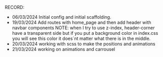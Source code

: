 
RECORD:

- 06/03/2024
  Initial config and  initial scaffolding.
- 19/03/2024
  Add routes with home_page and then add header with navbar components
  NOTE: when I try to use z-index, header-corner have a transparent side but if you put a  background color in index.css you will see this color it does´nt matter what there is in the middle.
- 20/03/2024
  working with scss to make the positions and animations
- 21/03/2024
  working on animations and carrousel
